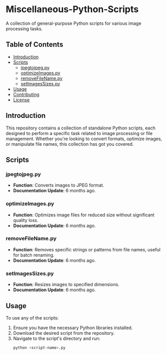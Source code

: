 # Miscellaneous-Python-Scripts

A collection of general-purpose Python scripts for various image processing tasks.

## Table of Contents

- [Introduction](#introduction)
- [Scripts](#scripts)
  - [jpegtojpeg.py](#jpegtojpegpy)
  - [optimizeImages.py](#optimizeimagespy)
  - [removeFileName.py](#removefilenamepy)
  - [setImagesSizes.py](#setimagessizespy)
- [Usage](#usage)
- [Contributing](#contributing)
- [License](#license)

## Introduction

This repository contains a collection of standalone Python scripts, each designed to perform a specific task related to image processing or file management. Whether you're looking to convert formats, optimize images, or manipulate file names, this collection has got you covered.

## Scripts

### jpegtojpeg.py

- **Function**: Converts images to JPEG format.
- **Documentation Update**: 6 months ago.

### optimizeImages.py

- **Function**: Optimizes image files for reduced size without significant quality loss.
- **Documentation Update**: 6 months ago.

### removeFileName.py

- **Function**: Removes specific strings or patterns from file names, useful for batch renaming.
- **Documentation Update**: 6 months ago.

### setImagesSizes.py

- **Function**: Resizes images to specified dimensions.
- **Documentation Update**: 6 months ago.

## Usage

To use any of the scripts:

1. Ensure you have the necessary Python libraries installed.
2. Download the desired script from the repository.
3. Navigate to the script's directory and run:
   ```bash
   python <script-name>.py
